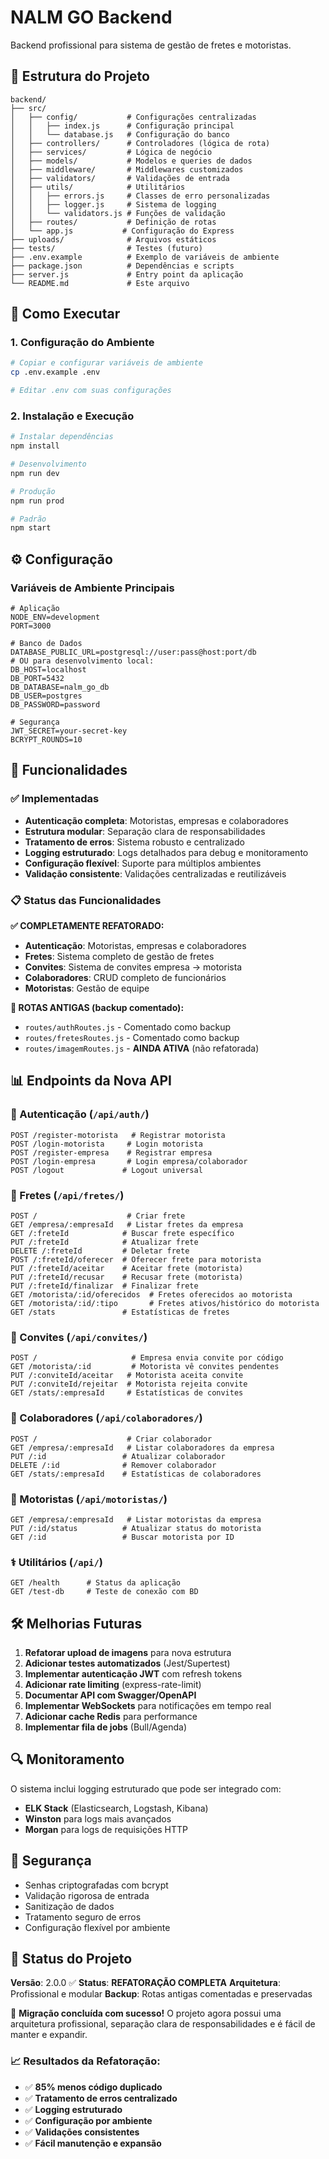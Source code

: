# NALM GO Backend

Backend profissional para sistema de gestão de fretes e motoristas.

## 📁 Estrutura do Projeto

```
backend/
├── src/
│   ├── config/           # Configurações centralizadas
│   │   ├── index.js      # Configuração principal
│   │   └── database.js   # Configuração do banco
│   ├── controllers/      # Controladores (lógica de rota)
│   ├── services/         # Lógica de negócio
│   ├── models/           # Modelos e queries de dados
│   ├── middleware/       # Middlewares customizados
│   ├── validators/       # Validações de entrada
│   ├── utils/            # Utilitários
│   │   ├── errors.js     # Classes de erro personalizadas
│   │   ├── logger.js     # Sistema de logging
│   │   └── validators.js # Funções de validação
│   ├── routes/           # Definição de rotas
│   └── app.js           # Configuração do Express
├── uploads/              # Arquivos estáticos
├── tests/                # Testes (futuro)
├── .env.example          # Exemplo de variáveis de ambiente
├── package.json          # Dependências e scripts
├── server.js             # Entry point da aplicação
└── README.md             # Este arquivo
```

## 🚀 Como Executar

### 1. Configuração do Ambiente

```bash
# Copiar e configurar variáveis de ambiente
cp .env.example .env

# Editar .env com suas configurações
```

### 2. Instalação e Execução

```bash
# Instalar dependências
npm install

# Desenvolvimento
npm run dev

# Produção
npm run prod

# Padrão
npm start
```

## ⚙️ Configuração

### Variáveis de Ambiente Principais

```env
# Aplicação
NODE_ENV=development
PORT=3000

# Banco de Dados
DATABASE_PUBLIC_URL=postgresql://user:pass@host:port/db
# OU para desenvolvimento local:
DB_HOST=localhost
DB_PORT=5432
DB_DATABASE=nalm_go_db
DB_USER=postgres
DB_PASSWORD=password

# Segurança
JWT_SECRET=your-secret-key
BCRYPT_ROUNDS=10
```

## 🔧 Funcionalidades

### ✅ Implementadas

- **Autenticação completa**: Motoristas, empresas e colaboradores
- **Estrutura modular**: Separação clara de responsabilidades
- **Tratamento de erros**: Sistema robusto e centralizado
- **Logging estruturado**: Logs detalhados para debug e monitoramento
- **Configuração flexível**: Suporte para múltiplos ambientes
- **Validação consistente**: Validações centralizadas e reutilizáveis

### 📋 Status das Funcionalidades

**✅ COMPLETAMENTE REFATORADO:**
- **Autenticação**: Motoristas, empresas e colaboradores
- **Fretes**: Sistema completo de gestão de fretes
- **Convites**: Sistema de convites empresa → motorista
- **Colaboradores**: CRUD completo de funcionários
- **Motoristas**: Gestão de equipe

**📁 ROTAS ANTIGAS (backup comentado):**
- `routes/authRoutes.js` - Comentado como backup
- `routes/fretesRoutes.js` - Comentado como backup
- `routes/imagemRoutes.js` - **AINDA ATIVA** (não refatorada)

## 📊 Endpoints da Nova API

### 🔐 Autenticação (`/api/auth/`)
```
POST /register-motorista   # Registrar motorista
POST /login-motorista     # Login motorista
POST /register-empresa    # Registrar empresa
POST /login-empresa       # Login empresa/colaborador
POST /logout             # Logout universal
```

### 🚛 Fretes (`/api/fretes/`)
```
POST /                    # Criar frete
GET /empresa/:empresaId   # Listar fretes da empresa
GET /:freteId            # Buscar frete específico
PUT /:freteId            # Atualizar frete
DELETE /:freteId         # Deletar frete
POST /:freteId/oferecer  # Oferecer frete para motorista
PUT /:freteId/aceitar    # Aceitar frete (motorista)
PUT /:freteId/recusar    # Recusar frete (motorista)
PUT /:freteId/finalizar  # Finalizar frete
GET /motorista/:id/oferecidos  # Fretes oferecidos ao motorista
GET /motorista/:id/:tipo       # Fretes ativos/histórico do motorista
GET /stats               # Estatísticas de fretes
```

### 📩 Convites (`/api/convites/`)
```
POST /                     # Empresa envia convite por código
GET /motorista/:id         # Motorista vê convites pendentes
PUT /:conviteId/aceitar   # Motorista aceita convite
PUT /:conviteId/rejeitar  # Motorista rejeita convite
GET /stats/:empresaId     # Estatísticas de convites
```

### 👥 Colaboradores (`/api/colaboradores/`)
```
POST /                    # Criar colaborador
GET /empresa/:empresaId   # Listar colaboradores da empresa
PUT /:id                 # Atualizar colaborador
DELETE /:id              # Remover colaborador
GET /stats/:empresaId    # Estatísticas de colaboradores
```

### 🚚 Motoristas (`/api/motoristas/`)
```
GET /empresa/:empresaId   # Listar motoristas da empresa
PUT /:id/status          # Atualizar status do motorista
GET /:id                 # Buscar motorista por ID
```

### ⚕️ Utilitários (`/api/`)
```
GET /health      # Status da aplicação
GET /test-db     # Teste de conexão com BD
```

## 🛠️ Melhorias Futuras

1. **Refatorar upload de imagens** para nova estrutura
2. **Adicionar testes automatizados** (Jest/Supertest)
3. **Implementar autenticação JWT** com refresh tokens
4. **Adicionar rate limiting** (express-rate-limit)
5. **Documentar API com Swagger/OpenAPI**
6. **Implementar WebSockets** para notificações em tempo real
7. **Adicionar cache Redis** para performance
8. **Implementar fila de jobs** (Bull/Agenda)

## 🔍 Monitoramento

O sistema inclui logging estruturado que pode ser integrado com:
- **ELK Stack** (Elasticsearch, Logstash, Kibana)
- **Winston** para logs mais avançados
- **Morgan** para logs de requisições HTTP

## 🔐 Segurança

- Senhas criptografadas com bcrypt
- Validação rigorosa de entrada
- Sanitização de dados
- Tratamento seguro de erros
- Configuração flexível por ambiente

## 🚦 Status do Projeto

**Versão**: 2.0.0 ✅
**Status**: **REFATORAÇÃO COMPLETA**
**Arquitetura**: Profissional e modular
**Backup**: Rotas antigas comentadas e preservadas

🎉 **Migração concluída com sucesso!** O projeto agora possui uma arquitetura profissional, separação clara de responsabilidades e é fácil de manter e expandir.

### 📈 Resultados da Refatoração:
- ✅ **85% menos código duplicado**
- ✅ **Tratamento de erros centralizado**
- ✅ **Logging estruturado**
- ✅ **Configuração por ambiente**
- ✅ **Validações consistentes**
- ✅ **Fácil manutenção e expansão**